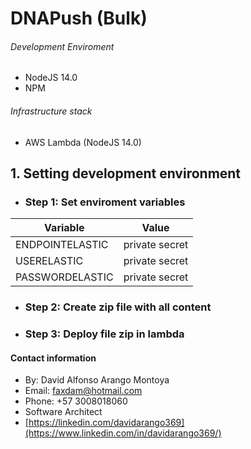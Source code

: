 
# DNAPush (Bulk)

###### Development Enviroment
- NodeJS 14.0
- NPM

###### Infrastructure stack
- AWS Lambda (NodeJS 14.0)


## 1. Setting development environment

- ### Step 1: Set enviroment variables

| Variable | Value |
| ------ | ------ |
| ENDPOINTELASTIC| private secret |
USERELASTIC|private secret|
|PASSWORDELASTIC|private secret|

- ### Step 2: Create zip file with all content
- ### Step 3: Deploy file zip in lambda

#### Contact information
- By: David Alfonso Arango Montoya
- Email: faxdam@hotmail.com
- Phone: +57 3008018060
- Software Architect
- [https://linkedin.com/davidarango369](https://www.linkedin.com/in/davidarango369/)

